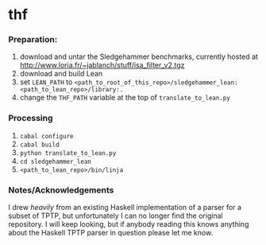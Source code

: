 # thf

### Preparation:
1. download and untar the Sledgehammer benchmarks, currently hosted at
http://www.loria.fr/~jablanch/stuff/isa_filter_v2.tgz
2. download and build Lean
3. set `LEAN_PATH` to `<path_to_root_of_this_repo>/sledgehammer_lean:<path_to_lean_repo>/library:.`
4. change the `THF_PATH` variable at the top of `translate_to_lean.py`

### Processing

1. `cabal configure`
2. `cabal build`
3. `python translate_to_lean.py`
4. `cd sledgehammer_lean`
5. `<path_to_lean_repo>/bin/linja`

### Notes/Acknowledgements

I drew _heavily_ from an existing Haskell implementation of a parser for a subset of TPTP, but unfortunately I can no longer find the original repository. I will keep looking, but if anybody reading this knows anything about the Haskell TPTP parser in question please let me know.

